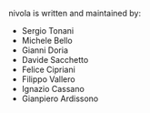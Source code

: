 nivola is written and maintained by:

* Sergio Tonani
* Michele Bello
* Gianni Doria
* Davide Sacchetto
* Felice Cipriani
* Filippo Vallero
* Ignazio Cassano
* Gianpiero Ardissono